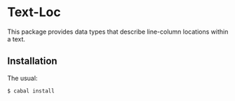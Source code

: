 Text-Loc
========
This package provides data types that describe line-column locations
within a text.

Installation
------------
The usual:

	$ cabal install

